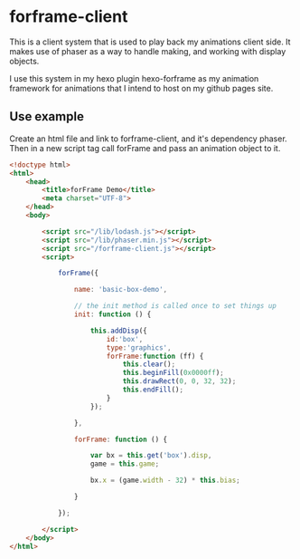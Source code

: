 # forframe-client

This is a client system that is used to play back my animations client side. It makes use of phaser as a way to handle making, and working with display objects.

I use this system in my hexo plugin hexo-forframe as my animation framework for animations that I intend to host on my github pages site.


## Use example

Create an html file and link to forframe-client, and it's dependency phaser. Then in a new script tag call forFrame and pass an animation object to it.

```html
<!doctype html>
<html>
    <head>
        <title>forFrame Demo</title>
        <meta charset="UTF-8">
    </head>
    <body>

        <script src="/lib/lodash.js"></script>
        <script src="/lib/phaser.min.js"></script>
        <script src="/forframe-client.js"></script>
        <script>

            forFrame({

                name: 'basic-box-demo',

                // the init method is called once to set things up
                init: function () {

                    this.addDisp({
                        id:'box',
                        type:'graphics', 
                        forFrame:function (ff) {
                            this.clear();
                            this.beginFill(0x0000ff);
                            this.drawRect(0, 0, 32, 32);
                            this.endFill();
                        }
                    });

                },

                forFrame: function () {

                    var bx = this.get('box').disp,
                    game = this.game;

                    bx.x = (game.width - 32) * this.bias;

                }

            });

        </script>
    </body>
</html>
```